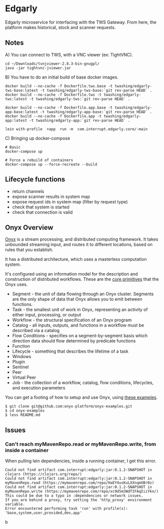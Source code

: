 # Edgarly

Edgarly microservice for interfacing with the TWS Gateway. From here, the platform makes historical, stock and scanner requests.


## Notes

A) You can connect to TWS, with a VNC viewer (ex: TightVNC).

```
cd ~/Downloads/tvnjviewer-2.8.3-bin-gnugpl/
java -jar tightvnc-jviewer.jar
```

B) You have to do an initial build of base docker images.
```
docker build --no-cache -f Dockerfile.tws.base -t twashing/edgarly-tws-base:latest -t twashing/edgarly-tws-base:`git rev-parse HEAD` .
docker build --no-cache -f Dockerfile.tws -t twashing/edgarly-tws:latest -t twashing/edgarly-tws:`git rev-parse HEAD` .

docker build --no-cache -f Dockerfile.app.base -t twashing/edgarly-app-base:latest -t twashing/edgarly-app-base:`git rev-parse HEAD` .
docker build --no-cache -f Dockerfile.app -t twashing/edgarly-app:latest -t twashing/edgarly-app:`git rev-parse HEAD` .

lein with-profile  +app  run -m  com.interrupt.edgarly.core/-main
```

C) Bringing up docker-compose 
```
# Basic
docker-compose up 

# Force a rebuild of containers
docker-compose up --force-recreate --build
```

## Lifecycle functions

- return channels
- expose scanner results in system map
- expose request ids in system map (filter by request type)
- check that system is started
- check that connection is valid

## Onyx Overview

[Onyx](https://github.com/onyx-platform/onyx) is a stream processing, and distributed computing framework. It takes unbounded streaming input, and routes it to different locations, based on rules that you establish.

It has a distributed architecture, which uses a masterless computation system.

It's configured using an information model for the description and construction of distributed workflows. These are the [core primitives](http://www.onyxplatform.org/docs/user-guide/0.10.x/#concepts ) that the Onyx uses.
- Segment - the unit of data flowing through an Onyx cluster. Segments are the only shape of data that Onyx allows you to emit between functions.
- Task - the smallest unit of work in Onyx, representing an activity of either input, processing, or output
- Workflow - the structural specification of an Onyx program
- Catalog - all inputs, outputs, and functions in a workflow must be described via a catalog
- Flow Conditions - specifies on a segment-by-segment basis which direction data should flow determined by predicate functions
- Function
- Lifecycle - something that describes the lifetime of a task
- Windows
- Plugin
- Sentinel
- Peer
- Virtual Peer
- Job - the collection of a workflow, catalog, flow conditions, lifecycles, and execution parameters

You can get a footing of how to setup and use Onyx, using [these examples](http://www.onyxplatform.org/learn/#learn-onyx).
```
$ git clone git@github.com:onyx-platform/onyx-examples.git
$ cd onyx-examples
$ less README.md
```

## Issues

### Can't reach myMavenRepo.read or myMavenRepo.write, from inside a container

When pulling lein dependencies, inside a running container, I get this error.
```
Could not find artifact com.interrupt:edgarly:jar:0.1.2-SNAPSHOT in clojars (https://clojars.org/repo/)
Could not find artifact com.interrupt:edgarly:jar:0.1.2-SNAPSHOT in myMavenRepo.read (https://mymavenrepo.com/repo/HaEY4usKuLXXnqmXBr0z)
Could not find artifact com.interrupt:edgarly:jar:0.1.2-SNAPSHOT in myMavenRepo.write (https://mymavenrepo.com/repo/xc9d5m3WdTIFAqIiiYkn/)
This could be due to a typo in :dependencies or network issues.
If you are behind a proxy, try setting the 'http_proxy' environment variable.
Error encountered performing task 'run' with profile(s): 'base,system,user,provided,dev,app'
```
b
